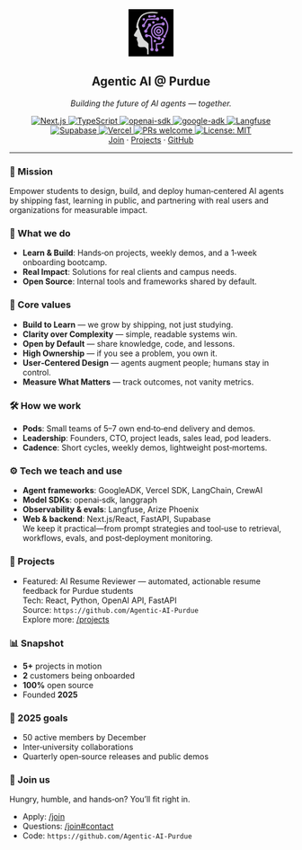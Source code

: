 <div align="center">
  <img src="image.png" alt="Agentic AI @ Purdue" height="84" />
  <h2>Agentic AI @ Purdue</h2>
  <p><em>Building the future of AI agents — together.</em></p>

  <a href="https://nextjs.org">
    <img alt="Next.js" src="https://img.shields.io/badge/Next.js-000000?logo=nextdotjs&logoColor=white">
  </a>
  <a href="https://www.typescriptlang.org/">
    <img alt="TypeScript" src="https://img.shields.io/badge/TypeScript-3178C6?logo=typescript&logoColor=white">
  </a>
  <a href="https://github.com/openai/openai-node">
    <img alt="openai-sdk" src="https://img.shields.io/badge/openai--sdk-412991?logo=openai&logoColor=white">
  </a>
  <a href="#">
    <img alt="google-adk" src="https://img.shields.io/badge/google--adk-4285F4?logo=google&logoColor=white">
  </a>
  <a href="https://langfuse.com/">
    <img alt="Langfuse" src="https://img.shields.io/badge/Langfuse-0A0A0A?logoColor=white">
  </a>
  <a href="https://supabase.com/">
    <img alt="Supabase" src="https://img.shields.io/badge/Supabase-3FCF8E?logo=supabase&logoColor=white">
  </a>
  <a href="https://vercel.com/">
    <img alt="Vercel" src="https://img.shields.io/badge/Deploy-Vercel-000000?logo=vercel&logoColor=white">
  </a>
  <a href="#">
    <img alt="PRs welcome" src="https://img.shields.io/badge/PRs-welcome-brightgreen">
  </a>
  <a href="#">
    <img alt="License: MIT" src="https://img.shields.io/badge/License-MIT-yellow">
  </a>

  <br/>
  <a href="https://agentic-ai-purdue.github.io/join/">Join</a>
  ·
  <a href="https://agentic-ai-purdue.github.io/projects/">Projects</a>
  ·
  <a href="https://github.com/Agentic-AI-Purdue">GitHub</a>
</div>

---

### 🚀 Mission
Empower students to design, build, and deploy human‑centered AI agents by shipping fast, learning in public, and partnering with real users and organizations for measurable impact.

### 🧠 What we do
- **Learn & Build**: Hands‑on projects, weekly demos, and a 1‑week onboarding bootcamp.
- **Real Impact**: Solutions for real clients and campus needs.
- **Open Source**: Internal tools and frameworks shared by default.

### 🧭 Core values
- **Build to Learn** — we grow by shipping, not just studying.  
- **Clarity over Complexity** — simple, readable systems win.  
- **Open by Default** — share knowledge, code, and lessons.  
- **High Ownership** — if you see a problem, you own it.  
- **User‑Centered Design** — agents augment people; humans stay in control.  
- **Measure What Matters** — track outcomes, not vanity metrics.

### 🛠️ How we work
- **Pods**: Small teams of 5–7 own end‑to‑end delivery and demos.
- **Leadership**: Founders, CTO, project leads, sales lead, pod leaders.
- **Cadence**: Short cycles, weekly demos, lightweight post‑mortems.

### ⚙️ Tech we teach and use
- **Agent frameworks**: GoogleADK, Vercel SDK, LangChain, CrewAI  
- **Model SDKs**: openai‑sdk, langgraph 
- **Observability & evals**: Langfuse, Arize Phoenix  
- **Web & backend**: Next.js/React, FastAPI, Supabase  
We keep it practical—from prompt strategies and tool‑use to retrieval, workflows, evals, and post‑deployment monitoring.

### 💼 Projects
- Featured: AI Resume Reviewer — automated, actionable resume feedback for Purdue students  
  Tech: React, Python, OpenAI API, FastAPI  
  Source: `https://github.com/Agentic-AI-Purdue`  
Explore more: [/projects](/projects)

### 📊 Snapshot
- **5+** projects in motion
- **2** customers being onboarded
- **100%** open source
- Founded **2025**

### 🎯 2025 goals
- 50 active members by December
- Inter‑university collaborations
- Quarterly open‑source releases and public demos

### 🙌 Join us
Hungry, humble, and hands‑on? You’ll fit right in.  
- Apply: [/join](/join)  
- Questions: [/join#contact](/join#contact)  
- Code: `https://github.com/Agentic-AI-Purdue`
